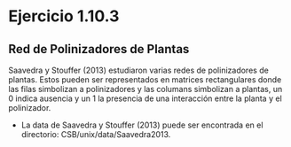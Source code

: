 # Ejercicio 1.10.3
## Red de Polinizadores de Plantas
Saavedra y Stouffer (2013) estudiaron varias redes de polinizadores de plantas. Estos pueden ser representados en matrices rectangulares donde las filas simbolizan a polinizadores y las columans simbolizan a plantas, un 0 indica ausencia y un 1 la presencia de una interacción entre la planta y el polinizador.
- La data de Saavedra y Stouffer (2013) puede ser encontrada en el directorio: CSB/unix/data/Saavedra2013.
